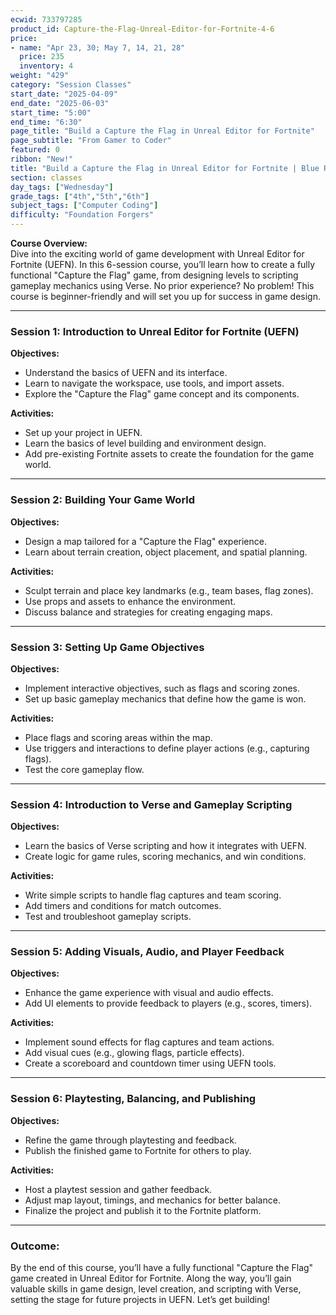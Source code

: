 ```yaml
---
ecwid: 733797285
product_id: Capture-the-Flag-Unreal-Editor-for-Fortnite-4-6
price:
- name: "Apr 23, 30; May 7, 14, 21, 28"
  price: 235
  inventory: 4
weight: "429"
category: "Session Classes"
start_date: "2025-04-09"
end_date: "2025-06-03"
start_time: "5:00"
end_time: "6:30"
page_title: "Build a Capture the Flag in Unreal Editor for Fortnite"
page_subtitle: "From Gamer to Coder"
featured: 0
ribbon: "New!"
title: "Build a Capture the Flag in Unreal Editor for Fortnite | Blue Ridge Boost"
section: classes
day_tags: ["Wednesday"]
grade_tags: ["4th","5th","6th"]
subject_tags: ["Computer Coding"]
difficulty: "Foundation Forgers"
---
```

<p><strong>Course Overview:</strong><br> Dive into the exciting world of game development with Unreal Editor for Fortnite (UEFN). In this 6-session course, you’ll learn how to create a fully functional "Capture the Flag" game, from designing levels to scripting gameplay mechanics using Verse. No prior experience? No problem! This course is beginner-friendly and will set you up for success in game design.</p> <hr> <h3><strong>Session 1: Introduction to Unreal Editor for Fortnite (UEFN)</strong></h3> <p><strong>Objectives:</strong></p> <ul> <li>Understand the basics of UEFN and its interface.</li> <li>Learn to navigate the workspace, use tools, and import assets.</li> <li>Explore the "Capture the Flag" game concept and its components.</li> </ul> <p><strong>Activities:</strong></p> <ul> <li>Set up your project in UEFN.</li> <li>Learn the basics of level building and environment design.</li> <li>Add pre-existing Fortnite assets to create the foundation for the game world.</li> </ul> <hr> <h3><strong>Session 2: Building Your Game World</strong></h3> <p><strong>Objectives:</strong></p> <ul> <li>Design a map tailored for a "Capture the Flag" experience.</li> <li>Learn about terrain creation, object placement, and spatial planning.</li> </ul> <p><strong>Activities:</strong></p> <ul> <li>Sculpt terrain and place key landmarks (e.g., team bases, flag zones).</li> <li>Use props and assets to enhance the environment.</li> <li>Discuss balance and strategies for creating engaging maps.</li> </ul> <hr> <h3><strong>Session 3: Setting Up Game Objectives</strong></h3> <p><strong>Objectives:</strong></p> <ul> <li>Implement interactive objectives, such as flags and scoring zones.</li> <li>Set up basic gameplay mechanics that define how the game is won.</li> </ul> <p><strong>Activities:</strong></p> <ul> <li>Place flags and scoring areas within the map.</li> <li>Use triggers and interactions to define player actions (e.g., capturing flags).</li> <li>Test the core gameplay flow.</li> </ul> <hr> <h3><strong>Session 4: Introduction to Verse and Gameplay Scripting</strong></h3> <p><strong>Objectives:</strong></p> <ul> <li>Learn the basics of Verse scripting and how it integrates with UEFN.</li> <li>Create logic for game rules, scoring mechanics, and win conditions.</li> </ul> <p><strong>Activities:</strong></p> <ul> <li>Write simple scripts to handle flag captures and team scoring.</li> <li>Add timers and conditions for match outcomes.</li> <li>Test and troubleshoot gameplay scripts.</li> </ul> <hr> <h3><strong>Session 5: Adding Visuals, Audio, and Player Feedback</strong></h3> <p><strong>Objectives:</strong></p> <ul> <li>Enhance the game experience with visual and audio effects.</li> <li>Add UI elements to provide feedback to players (e.g., scores, timers).</li> </ul> <p><strong>Activities:</strong></p> <ul> <li>Implement sound effects for flag captures and team actions.</li> <li>Add visual cues (e.g., glowing flags, particle effects).</li> <li>Create a scoreboard and countdown timer using UEFN tools.</li> </ul> <hr> <h3><strong>Session 6: Playtesting, Balancing, and Publishing</strong></h3> <p><strong>Objectives:</strong></p> <ul> <li>Refine the game through playtesting and feedback.</li> <li>Publish the finished game to Fortnite for others to play.</li> </ul> <p><strong>Activities:</strong></p> <ul> <li>Host a playtest session and gather feedback.</li> <li>Adjust map layout, timings, and mechanics for better balance.</li> <li>Finalize the project and publish it to the Fortnite platform.</li> </ul> <hr> <h3><strong>Outcome:</strong></h3> <p>By the end of this course, you’ll have a fully functional "Capture the Flag" game created in Unreal Editor for Fortnite. Along the way, you’ll gain valuable skills in game design, level creation, and scripting with Verse, setting the stage for future projects in UEFN. Let’s get building!</p>

